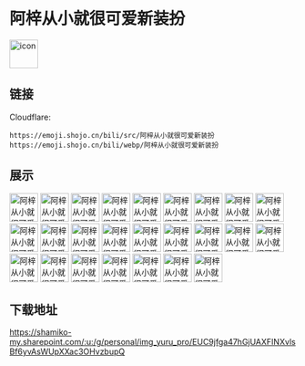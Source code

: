 # 阿梓从小就很可爱新装扮
<img src="https://emoji.shojo.cn/bili/src/阿梓从小就很可爱新装扮/icon.png" width="50" height="50" alt="icon">

## 链接
Cloudflare:
```
https://emoji.shojo.cn/bili/src/阿梓从小就很可爱新装扮
https://emoji.shojo.cn/bili/webp/阿梓从小就很可爱新装扮
```
## 展示
<img src="https://emoji.shojo.cn/bili/src/阿梓从小就很可爱新装扮/阿梓从小就很可爱新装扮-唉.png" width="50" height="50" alt="阿梓从小就很可爱新装扮-唉">
<img src="https://emoji.shojo.cn/bili/src/阿梓从小就很可爱新装扮/阿梓从小就很可爱新装扮-拜托.png" width="50" height="50" alt="阿梓从小就很可爱新装扮-拜托">
<img src="https://emoji.shojo.cn/bili/src/阿梓从小就很可爱新装扮/阿梓从小就很可爱新装扮-比心.png" width="50" height="50" alt="阿梓从小就很可爱新装扮-比心">
<img src="https://emoji.shojo.cn/bili/src/阿梓从小就很可爱新装扮/阿梓从小就很可爱新装扮-吃了没.png" width="50" height="50" alt="阿梓从小就很可爱新装扮-吃了没">
<img src="https://emoji.shojo.cn/bili/src/阿梓从小就很可爱新装扮/阿梓从小就很可爱新装扮-打call.png" width="50" height="50" alt="阿梓从小就很可爱新装扮-打call">
<img src="https://emoji.shojo.cn/bili/src/阿梓从小就很可爱新装扮/阿梓从小就很可爱新装扮-大家好.png" width="50" height="50" alt="阿梓从小就很可爱新装扮-大家好">
<img src="https://emoji.shojo.cn/bili/src/阿梓从小就很可爱新装扮/阿梓从小就很可爱新装扮-大舌头.png" width="50" height="50" alt="阿梓从小就很可爱新装扮-大舌头">
<img src="https://emoji.shojo.cn/bili/src/阿梓从小就很可爱新装扮/阿梓从小就很可爱新装扮-公主驾到.png" width="50" height="50" alt="阿梓从小就很可爱新装扮-公主驾到">
<img src="https://emoji.shojo.cn/bili/src/阿梓从小就很可爱新装扮/阿梓从小就很可爱新装扮-哈哈哈.png" width="50" height="50" alt="阿梓从小就很可爱新装扮-哈哈哈">
<img src="https://emoji.shojo.cn/bili/src/阿梓从小就很可爱新装扮/阿梓从小就很可爱新装扮-嘿嘿.png" width="50" height="50" alt="阿梓从小就很可爱新装扮-嘿嘿">
<img src="https://emoji.shojo.cn/bili/src/阿梓从小就很可爱新装扮/阿梓从小就很可爱新装扮-就这啊.png" width="50" height="50" alt="阿梓从小就很可爱新装扮-就这啊">
<img src="https://emoji.shojo.cn/bili/src/阿梓从小就很可爱新装扮/阿梓从小就很可爱新装扮-可恶.png" width="50" height="50" alt="阿梓从小就很可爱新装扮-可恶">
<img src="https://emoji.shojo.cn/bili/src/阿梓从小就很可爱新装扮/阿梓从小就很可爱新装扮-哭哭.png" width="50" height="50" alt="阿梓从小就很可爱新装扮-哭哭">
<img src="https://emoji.shojo.cn/bili/src/阿梓从小就很可爱新装扮/阿梓从小就很可爱新装扮-略略略.png" width="50" height="50" alt="阿梓从小就很可爱新装扮-略略略">
<img src="https://emoji.shojo.cn/bili/src/阿梓从小就很可爱新装扮/阿梓从小就很可爱新装扮-嗯呐.png" width="50" height="50" alt="阿梓从小就很可爱新装扮-嗯呐">
<img src="https://emoji.shojo.cn/bili/src/阿梓从小就很可爱新装扮/阿梓从小就很可爱新装扮-捏猫猫滴.png" width="50" height="50" alt="阿梓从小就很可爱新装扮-捏猫猫滴">
<img src="https://emoji.shojo.cn/bili/src/阿梓从小就很可爱新装扮/阿梓从小就很可爱新装扮-拳头硬了.png" width="50" height="50" alt="阿梓从小就很可爱新装扮-拳头硬了">
<img src="https://emoji.shojo.cn/bili/src/阿梓从小就很可爱新装扮/阿梓从小就很可爱新装扮-忍.png" width="50" height="50" alt="阿梓从小就很可爱新装扮-忍">
<img src="https://emoji.shojo.cn/bili/src/阿梓从小就很可爱新装扮/阿梓从小就很可爱新装扮-润.png" width="50" height="50" alt="阿梓从小就很可爱新装扮-润">
<img src="https://emoji.shojo.cn/bili/src/阿梓从小就很可爱新装扮/阿梓从小就很可爱新装扮-晚安.png" width="50" height="50" alt="阿梓从小就很可爱新装扮-晚安">
<img src="https://emoji.shojo.cn/bili/src/阿梓从小就很可爱新装扮/阿梓从小就很可爱新装扮-谢谢你哦.png" width="50" height="50" alt="阿梓从小就很可爱新装扮-谢谢你哦">
<img src="https://emoji.shojo.cn/bili/src/阿梓从小就很可爱新装扮/阿梓从小就很可爱新装扮-一坨好.png" width="50" height="50" alt="阿梓从小就很可爱新装扮-一坨好">
<img src="https://emoji.shojo.cn/bili/src/阿梓从小就很可爱新装扮/阿梓从小就很可爱新装扮-真牛哇.png" width="50" height="50" alt="阿梓从小就很可爱新装扮-真牛哇">
<img src="https://emoji.shojo.cn/bili/src/阿梓从小就很可爱新装扮/阿梓从小就很可爱新装扮-震撼.png" width="50" height="50" alt="阿梓从小就很可爱新装扮-震撼">
<img src="https://emoji.shojo.cn/bili/src/阿梓从小就很可爱新装扮/阿梓从小就很可爱新装扮-正能量.png" width="50" height="50" alt="阿梓从小就很可爱新装扮-正能量">

## 下载地址

https://shamiko-my.sharepoint.com/:u:/g/personal/img_yuru_pro/EUC9jfga47hGjUAXFINXvlsBf6yvAsWUpXXac3OHvzbupQ